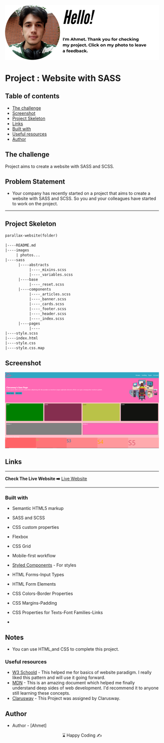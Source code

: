 <p align="center">
<a href="https://www.linkedin.com/in/ahmet-ayd%C4%B1n-2583b1199/" target="_blank"><img src="ahmet.png" alt="screenshot"></a>
</p>




# Project : Website with SASS

## Table of contents

  - [The challenge](#the-challenge)
  - [Screenshot](#screenshot)
  - [Project Skeleton ](#project-skeleton)
  - [Links](#links)
  - [Built with](#built-with)
  - [Useful resources](#useful-resources)
- [Author](#author)



## The challenge
Project aims to create a website with SASS and SCSS.

## Problem Statement

- Your company has recently started on a project that aims to create a website with SASS and SCSS. So you and your colleagues have started to work on the project.
<hr>



## Project Skeleton 

```
parallax-website(folder)

|----README.md                   
|----images      
     | photos...
|----sass
      |----abstracts
           |----_mixins.scss
           |----_variables.scss
      |----base
           |----_reset.scss
      |----components
           |----_articles.scss
           |----_banner.scss
           |----_cards.scss
           |----_footer.scss
           |----_header.scss
           |----_index.scss
      |----pages
           |----
|----style.scss
|----index.html
|----style.css
|----style.css.map

```

## Screenshot
<p align="center">
<a href="https://bavi-boop.github.io/SASS-website-layout/"><img src="sass.PNG" alt="screenshot"></a>
</p>



## Links
<hr>
<b>Check The Live Website ➡️</b> <a href="https://bavi-boop.github.io/SASS-website-layout/">Live Website</a>
<hr>

### Built with
- Semantic HTML5 markup
- SASS and SCSS
- CSS custom properties
- Flexbox
- CSS Grid
- Mobile-first workflow


- [Styled Components](https://styled-components.com/) - For styles
	
- HTML Forms-Input Types 

- HTML Form Elements

- CSS Colors-Border Properties

- CSS Margins-Padding

- CSS Properties for Texts-Font Families-Links


-

## Notes

- You can use HTML,and CSS to complete this project.

### Useful resources

- [W3 Schoold](https://www.w3schools.com/) - This helped me for basics of website paradigm. I really liked this pattern and will use it going forward.
- [MDN](https://developer.mozilla.org/en-US/) - This is an amazing document which helped me finally understand deep sides of web development. I'd recommend it to anyone still learning these concepts.
- [Clarusway](https://clarusway.com/aws-devops/?gclid=Cj0KCQjwr4eYBhDrARIsANPywCjMru99tYkggAXDKaHPXlmNHqGXxFtkPw_EeiIechV8YNa6bUd9DLkaAsJkEALw_wcB) - This Project was assigned by Clarusway.





## Author

- Author - [Ahmet]

<center> &#8987; Happy Coding  &#9997; </center>
